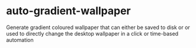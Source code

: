 # auto-gradient-wallpaper
Generate gradient coloured wallpaper that can either be saved to disk or or used to directly change the desktop wallpaper in a click or time-based automation
